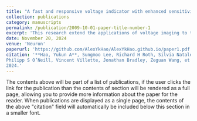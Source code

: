 ```yaml
---
title: "A fast and responsive voltage indicator with enhanced sensitivity for unitary synaptic events"
collection: publications
category: manuscripts
permalink: /publication/2009-10-01-paper-title-number-1
excerpt: 'This research extend the applications of voltage imaging to the quantal response domain, including in human neurons, opening up the possibility of high-throughput, high-content characterization of neuronal dysfunction in disease.'
date: November 20, 2024
venue: 'Neuron'
paperurl: 'https://github.com/AlexYkHao/AlexYkHao.github.io/paper1.pdf'
citation: '**Hao, Yukun A**, Sungmoo Lee, Richard H Roth, Silvia Natale, Laura Gomez, Jiannis Taxidis,
Philipp S O’Neill, Vincent Villette, Jonathan Bradley, Zeguan Wang, et al.  **Neuron**, 112(22):3680–3696,
2024.'
---
```

The contents above will be part of a list of publications, if the user clicks the link for the publication than the contents of section will be rendered as a full page, allowing you to provide more information about the paper for the reader. When publications are displayed as a single page, the contents of the above "citation" field will automatically be included below this section in a smaller font.
